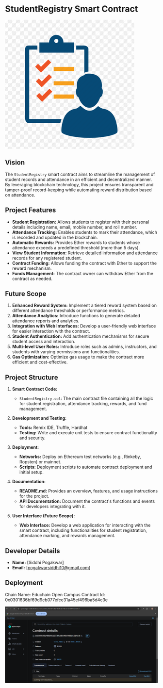 
# StudentRegistry Smart Contract

![alt text](image-1.png)

## Vision

The `StudentRegistry` smart contract aims to streamline the management of student records and attendance in an efficient and decentralized manner. By leveraging blockchain technology, this project ensures transparent and tamper-proof record-keeping while automating reward distribution based on attendance.

## Project Features

- **Student Registration:** Allows students to register with their personal details including name, email, mobile number, and roll number.
- **Attendance Tracking:** Enables students to mark their attendance, which is recorded and updated in the blockchain.
- **Automatic Rewards:** Provides Ether rewards to students whose attendance exceeds a predefined threshold (more than 5 days).
- **View Student Information:** Retrieve detailed information and attendance records for any registered student.
- **Contract Funding:** Allows funding the contract with Ether to support the reward mechanism.
- **Funds Management:** The contract owner can withdraw Ether from the contract as needed.

## Future Scope

1. **Enhanced Reward System:** Implement a tiered reward system based on different attendance thresholds or performance metrics.
2. **Attendance Analytics:** Introduce functions to generate detailed attendance reports and analytics.
3. **Integration with Web Interfaces:** Develop a user-friendly web interface for easier interaction with the contract.
4. **Student Authentication:** Add authentication mechanisms for secure student access and interaction.
5. **Multi-level User Roles:** Introduce roles such as admins, instructors, and students with varying permissions and functionalities.
6. **Gas Optimization:** Optimize gas usage to make the contract more efficient and cost-effective.

## Project Structure

1. **Smart Contract Code:**
   - `StudentRegistry.sol`: The main contract file containing all the logic for student registration, attendance tracking, rewards, and fund management.

2. **Development and Testing:**
   - **Tools:** Remix IDE, Truffle, Hardhat
   - **Testing:** Write and execute unit tests to ensure contract functionality and security.

3. **Deployment:**
   - **Networks:** Deploy on Ethereum test networks (e.g., Rinkeby, Ropsten) or mainnet.
   - **Scripts:** Deployment scripts to automate contract deployment and initial setup.

4. **Documentation:**
   - **README.md:** Provides an overview, features, and usage instructions for the project.
   - **API Documentation:** Document the contract's functions and events for developers integrating with it.

5. **User Interface (Future Scope):**
   - **Web Interface:** Develop a web application for interacting with the smart contract, including functionalities for student registration, attendance marking, and rewards management.

## Developer Details

- **Name:** [Siddhi Pogakwar]
- **Email:** [pogakwarsiddhi10@gmail.com]


## Deployment
Chain Name: Educhain Open Campus
Contract Id: 0x0301636bf69d9cb077efce31a45ef496ba5d4c3e

![alt text](image.png)


